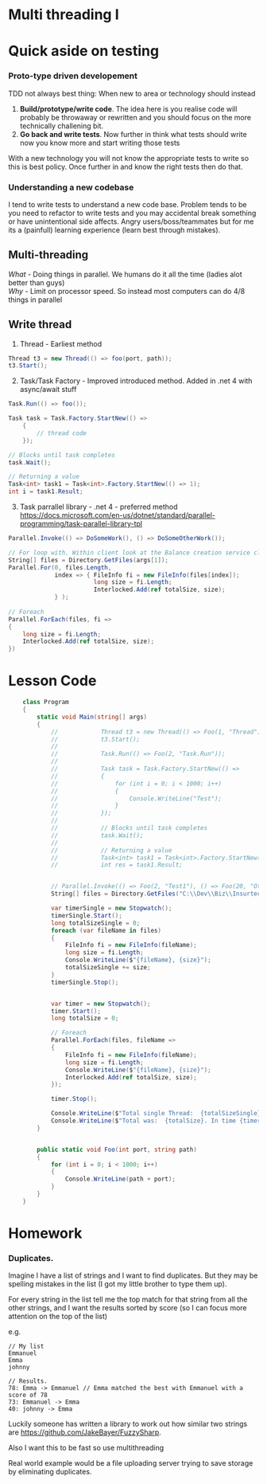 # Multi threading I

# Quick aside on testing
### Proto-type driven developement
TDD not always best thing: When new to area or technology should instead
1. **Build/prototype/write code**. The idea here is you realise code will probably be throwaway or rewritten and you should focus on the more technically challening bit.
2. **Go back and write tests**. Now further in think what tests should write now you know more and start writing those tests

With a new technology you will not know the appropriate tests to write so this is best policy. Once further in and know the right tests then do that.

### Understanding a new codebase
I tend to write tests to understand a new code base. Problem tends to be you need to refactor to write tests and you may accidental break something or have unintentional side affects. 
Angry users/boss/teammates but for me its a (painfull) learning experience (learn best through mistakes).

## Multi-threading
*What* - Doing things in parallel. We humans do it all the time (ladies alot better than guys)  
*Why* - Limit on processor speed. So instead most computers can do 4/8 things in parallel


## Write thread
1. Thread - Earliest method
```csharp
Thread t3 = new Thread(() => foo(port, path));
t3.Start();
```

2. Task/Task Factory - Improved introduced method. Added in .net 4 with async/await stuff
```csharp
Task.Run(() => foo());

Task task = Task.Factory.StartNew(() =>
    {
        // thread code 
    });

// Blocks until task completes
task.Wait();

// Returning a value
Task<int> task1 = Task<int>.Factory.StartNew(() => 1);
int i = task1.Result;
```

3. Task parrallel library - .net 4 - preferred method
https://docs.microsoft.com/en-us/dotnet/standard/parallel-programming/task-parallel-library-tpl

```csharp
Parallel.Invoke(() => DoSomeWork(), () => DoSomeOtherWork());

// For loop with. Within client look at the Balance creation service class for an example of this
String[] files = Directory.GetFiles(args[1]);
Parallel.For(0, files.Length,
             index => { FileInfo fi = new FileInfo(files[index]);
                        long size = fi.Length;
                        Interlocked.Add(ref totalSize, size);
             } );
             
// Foreach
Parallel.ForEach(files, fi =>
{
    long size = fi.Length;
    Interlocked.Add(ref totalSize, size);
})

```

# Lesson Code
```cs
    class Program
    {
        static void Main(string[] args)
        {
            //            Thread t3 = new Thread(() => Foo(1, "Thread"));
            //            t3.Start();
            //
            //            Task.Run(() => Foo(2, "Task.Run"));
            //
            //            Task task = Task.Factory.StartNew(() =>
            //            {
            //                for (int i = 0; i < 1000; i++)
            //                {
            //                    Console.WriteLine("Test");
            //                }
            //            });
            //
            //            // Blocks until task completes
            //            task.Wait();
            //
            //            // Returning a value
            //            Task<int> task1 = Task<int>.Factory.StartNew(() => 1);
            //            int res = task1.Result;


            // Parallel.Invoke(() => Foo(2, "Test1"), () => Foo(20, "OtherTest"));
            String[] files = Directory.GetFiles("C:\\Dev\\Biz\\Insurtech\\Erste\\Erste\\ClientApp\\node_modules", "", SearchOption.AllDirectories);

            var timerSingle = new Stopwatch();
            timerSingle.Start();
            long totalSizeSingle = 0;
            foreach (var fileName in files)
            {
                FileInfo fi = new FileInfo(fileName);
                long size = fi.Length;
                Console.WriteLine($"{fileName}, {size}");
                totalSizeSingle += size;
            }
            timerSingle.Stop();


            var timer = new Stopwatch();
            timer.Start();
            long totalSize = 0;

            // Foreach
            Parallel.ForEach(files, fileName =>
            {
                FileInfo fi = new FileInfo(fileName);
                long size = fi.Length;
                Console.WriteLine($"{fileName}, {size}");
                Interlocked.Add(ref totalSize, size);
            });

            timer.Stop();

            Console.WriteLine($"Total single Thread:  {totalSizeSingle}. In time {timerSingle.Elapsed}");
            Console.WriteLine($"Total was:  {totalSize}. In time {timer.Elapsed}");
        }


        public static void Foo(int port, string path)
        {
            for (int i = 0; i < 1000; i++)
            {
                Console.WriteLine(path + port);
            }
        }
    }
```

# Homework
### Duplicates.

Imagine I have a list of strings and I want to find duplicates. But they may be spelling mistakes in the list (I got my little brother to type them up). 

For every string in the list tell me the top match for that string from all the other strings, and I want the results sorted by score (so I can focus more attention on the top of the list)

e.g.
```
// My list
Emmanuel
Emma
johnny

// Results. 
78: Emma -> Emmanuel // Emma matched the best with Emmanuel with a score of 78
73: Emmanuel -> Emma
40: johnny -> Emma 

```

Luckily someone has written a library to work out how similar two strings are https://github.com/JakeBayer/FuzzySharp.

Also I want this to be fast so use multithreading

Real world example would be a file uploading server trying to save storage by eliminating duplicates.
